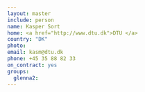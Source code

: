 ```yaml
---
layout: master
include: person
name: Kasper Sort
home: <a href="http://www.dtu.dk">DTU </a>
country: "DK"
photo:
email: kasm@dtu.dk
phone: +45 35 88 82 33 
on_contract: yes
groups:
  glenna2:
---
```

